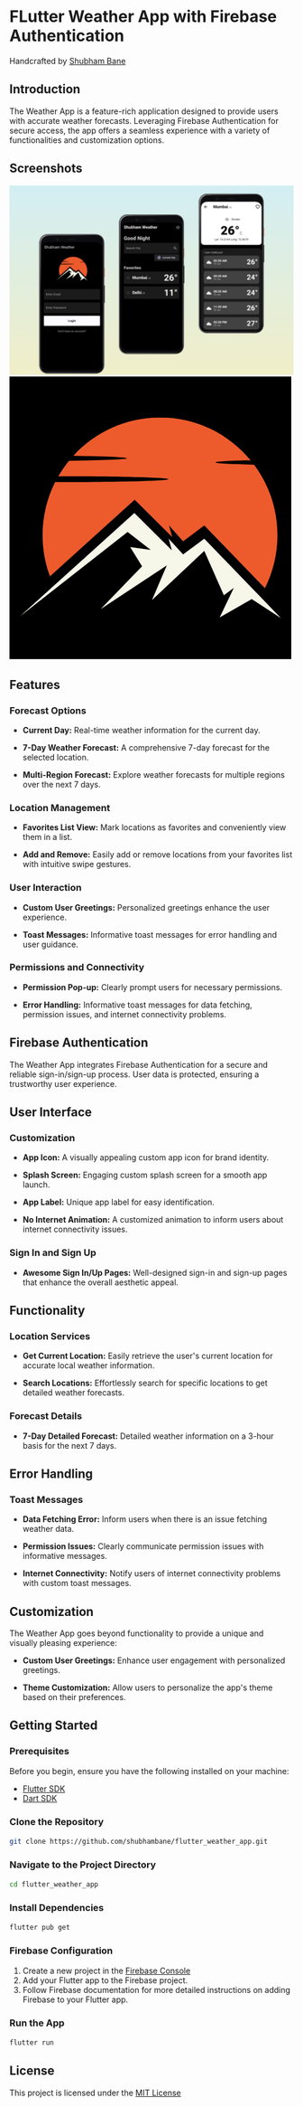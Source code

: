 # FLutter Weather App with Firebase Authentication
Handcrafted by [Shubham Bane](https://www.linkedin.com/in/shubham-bane)

## Introduction

The Weather App is a feature-rich application designed to provide users with accurate weather forecasts. Leveraging Firebase Authentication for secure access, the app offers a seamless experience with a variety of functionalities and customization options.

## Screenshots

![Screenshot 1](assets/appScreenShot.png)
![Screenshot 2](assets/appLogo.png)

## Features

### Forecast Options

- **Current Day:** Real-time weather information for the current day.
  
- **7-Day Weather Forecast:** A comprehensive 7-day forecast for the selected location.

- **Multi-Region Forecast:** Explore weather forecasts for multiple regions over the next 7 days.

### Location Management

- **Favorites List View:** Mark locations as favorites and conveniently view them in a list.

- **Add and Remove:** Easily add or remove locations from your favorites list with intuitive swipe gestures.

### User Interaction

- **Custom User Greetings:** Personalized greetings enhance the user experience.

- **Toast Messages:** Informative toast messages for error handling and user guidance.

### Permissions and Connectivity

- **Permission Pop-up:** Clearly prompt users for necessary permissions.

- **Error Handling:** Informative toast messages for data fetching, permission issues, and internet connectivity problems.

## Firebase Authentication

The Weather App integrates Firebase Authentication for a secure and reliable sign-in/sign-up process. User data is protected, ensuring a trustworthy user experience.

## User Interface

### Customization

- **App Icon:** A visually appealing custom app icon for brand identity.

- **Splash Screen:** Engaging custom splash screen for a smooth app launch.

- **App Label:** Unique app label for easy identification.

- **No Internet Animation:** A customized animation to inform users about internet connectivity issues.

### Sign In and Sign Up

- **Awesome Sign In/Up Pages:** Well-designed sign-in and sign-up pages that enhance the overall aesthetic appeal.

## Functionality

### Location Services

- **Get Current Location:** Easily retrieve the user's current location for accurate local weather information.

- **Search Locations:** Effortlessly search for specific locations to get detailed weather forecasts.

### Forecast Details

- **7-Day Detailed Forecast:** Detailed weather information on a 3-hour basis for the next 7 days.

## Error Handling

### Toast Messages

- **Data Fetching Error:** Inform users when there is an issue fetching weather data.

- **Permission Issues:** Clearly communicate permission issues with informative messages.

- **Internet Connectivity:** Notify users of internet connectivity problems with custom toast messages.

## Customization

The Weather App goes beyond functionality to provide a unique and visually pleasing experience:

- **Custom User Greetings:** Enhance user engagement with personalized greetings.

- **Theme Customization:** Allow users to personalize the app's theme based on their preferences.

## Getting Started

### Prerequisites

Before you begin, ensure you have the following installed on your machine:

- [Flutter SDK](https://flutter.dev/docs/get-started/install)
- [Dart SDK](https://dart.dev/get-dart)

### Clone the Repository

```bash
git clone https://github.com/shubhambane/flutter_weather_app.git
```
### Navigate to the Project Directory
```bash
cd flutter_weather_app
```
### Install Dependencies
```bash
flutter pub get
```
### Firebase Configuration
1. Create a new project in the [Firebase Console](https://console.firebase.google.com/)
2. Add your Flutter app to the Firebase project.
3. Follow Firebase documentation for more detailed instructions on adding Firebase to your Flutter app.
### Run the App
```bash
flutter run
```
## License

This project is licensed under the [MIT License](LICENSE)
